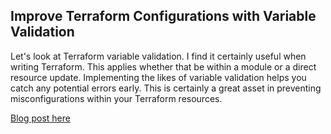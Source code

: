 ## Improve Terraform Configurations with Variable Validation

Let's look at Terraform variable validation. I find it certainly useful when writing Terraform. This applies whether that be within a module or a direct resource update. Implementing the likes of variable validation helps you catch any potential errors early. This is certainly a great asset in preventing misconfigurations within your Terraform resources.

[Blog post here](https://thomasthornton.cloud/2021/07/07/terraform-module-does-not-declare-a-provider-warning/)